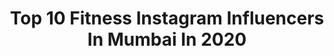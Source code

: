 ---
title: Top 10 Fitness Instagram Influencers In Mumbai In 2020
description: >-
  Find top fitness Instagram influencers in Mumbai in 2020. Most popular hashtags: #fitness #mumbai #instagood #fashion.
platform: Instagram
profiles:
  - username: "_calories_count"
    fullname: >-
      Nutrition | Health | Fitness
    location: "India"
    followers: 52074
    engagement: 303
    commentsToLikes: 0.004818
    id: ck13c5e0pyp560i195l1vsss0
    verified: false
    hashtags: "#lactoovovegetarian, #shahrukhkhan, #overnightoatsrecipe, #healthylifestyle"
  - username: "thefitvogue"
    fullname: >-
      Yash Pal Singh
    location: "India"
    followers: 21311
    engagement: 540
    commentsToLikes: 0.055832
    id: ck6uevdl2takk0j71845dh2us
    verified: false
    hashtags: "#yashpalsgh, #coverincoffeeagain, #coffeescrub, #narendramodi"
  - username: "therinidas"
    fullname: >-
      Rini Das
    location: "India"
    followers: 66473
    engagement: 517
    commentsToLikes: 0.014251
    id: ck600fo90diia0i149l58cxwl
    verified: false
    hashtags: "#kazoxdisney, #stopcoronav, #tryingtokeepmyselfbusy, #instaphoto"
  - username: "arunsharmaax"
    fullname: >-
      Arun Sharma
    location: "India"
    followers: 87292
    engagement: 1430
    commentsToLikes: 0.006644
    id: ck5hl4ndpjkbm0i11158g8jgw
    verified: true
    hashtags: "#roadiesauditions, #goals, #mtv, #musicfestival"
  - username: "sshubham.official"
    fullname: >-
      Shubham Sharma
    location: "India"
    followers: 24331
    engagement: 167
    commentsToLikes: 0.027836
    id: ck15srp2oehna0i19neqrgwkd
    verified: false
    hashtags: "#fashion, #opareviews, #opaboy, #dogallankariyepyardiyan"
  - username: "twiinkle_star"
    fullname: >-
      TWINKLE✨ GYM WALI LADKI️️™️🧿
    location: "India"
    followers: 44569
    engagement: 608
    commentsToLikes: 0.027597
    id: ck600hydvdmxa0i14zwjxqnq9
    verified: false
    hashtags: "#moneymaker, #twinklestar, #sohildancer, #aboutlastnight"
  - username: "jatin_sapru"
    fullname: >-
      Jatin Sapru
    location: "India"
    followers: 456120
    engagement: 769
    commentsToLikes: 0.003344
    id: ck0twyo10hb8q0i198nifi7j4
    verified: true
    hashtags: "#yuvi, #viratkohli, #roadtrip, #free"
  - username: "kolhapur_survey"
    fullname: >-
      Kolhapur Survey
    location: "India"
    followers: 38585
    engagement: 670
    commentsToLikes: 0.006065
    id: ck55lg56s1hmb0i11z7r0xk9y
    verified: false
    hashtags: "#nikonasia, #seekolhapurmyway, #bhaaratchitra, #vegetarianrecipes"
  - username: "naiya_sehgal"
    fullname: >-
      Naiya Sehgal
    location: "India"
    followers: 68876
    engagement: 116
    commentsToLikes: 0.074094
    id: ck15ql4ur3d5t0i19bkl3e2rb
    verified: false
    hashtags: "#partywears, #acnecure, #plixxoxpenguin2019, #winterblues"
  - username: "nishu9953"
    fullname: >-
      Nisha Jaiswal
    location: "India"
    followers: 14865
    engagement: 625
    commentsToLikes: 0.225465
    id: ck8t7azzvg60o0j78w0llw6jd
    verified: false
    hashtags: "#safetycomes1stnow, #bloggerlifestyle, #hairstyles, #seashore"
---